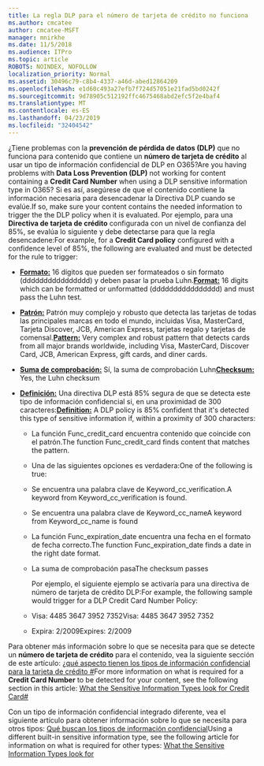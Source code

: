 ```yaml
---
title: La regla DLP para el número de tarjeta de crédito no funciona
ms.author: cmcatee
author: cmcatee-MSFT
manager: mnirkhe
ms.date: 11/5/2018
ms.audience: ITPro
ms.topic: article
ROBOTS: NOINDEX, NOFOLLOW
localization_priority: Normal
ms.assetid: 30496c79-c8b4-4337-a46d-abed12864209
ms.openlocfilehash: e1d60c493a27efb7f724d57051e21fad5bd0242f
ms.sourcegitcommit: 9d78905c512192ffc4675468abd2efc5f2e4baf4
ms.translationtype: MT
ms.contentlocale: es-ES
ms.lasthandoff: 04/23/2019
ms.locfileid: "32404542"
---
```

<span data-ttu-id="35b07-102">¿Tiene problemas con la **prevención de pérdida de datos (DLP)** que no funciona para contenido que contiene un **número de tarjeta de crédito** al usar un tipo de información confidencial de DLP en O365?</span><span class="sxs-lookup"><span data-stu-id="35b07-102">Are you having problems with **Data Loss Prevention (DLP)** not working for content containing a **Credit Card Number** when using a DLP sensitive information type in O365?</span></span> <span data-ttu-id="35b07-103">Si es así, asegúrese de que el contenido contiene la información necesaria para desencadenar la Directiva DLP cuando se evalúe.</span><span class="sxs-lookup"><span data-stu-id="35b07-103">If so, make sure your content contains the needed information to trigger the the DLP policy when it is evaluated.</span></span> <span data-ttu-id="35b07-104">Por ejemplo, para una **Directiva de tarjeta de crédito** configurada con un nivel de confianza del 85%, se evalúa lo siguiente y debe detectarse para que la regla desencadene:</span><span class="sxs-lookup"><span data-stu-id="35b07-104">For example, for a **Credit Card policy** configured with a confidence level of 85%, the following are evaluated and must be detected for the rule to trigger:</span></span> 
  
- <span data-ttu-id="35b07-105">**[Formato:](https://docs.microsoft.com/office365/securitycompliance/what-the-sensitive-information-types-look-for#format-19)** 16 dígitos que pueden ser formateados o sin formato (dddddddddddddddd) y deben pasar la prueba Luhn.</span><span class="sxs-lookup"><span data-stu-id="35b07-105">**[Format:](https://docs.microsoft.com/office365/securitycompliance/what-the-sensitive-information-types-look-for#format-19)** 16 digits which can be formatted or unformatted (dddddddddddddddd) and must pass the Luhn test.</span></span> 
    
- <span data-ttu-id="35b07-106">**[Patrón:](https://docs.microsoft.com/office365/securitycompliance/what-the-sensitive-information-types-look-for#pattern-19)** Patrón muy complejo y robusto que detecta las tarjetas de todas las principales marcas en todo el mundo, incluidas Visa, MasterCard, Tarjeta Discover, JCB, American Express, tarjetas regalo y tarjetas de comensal.</span><span class="sxs-lookup"><span data-stu-id="35b07-106">**[Pattern:](https://docs.microsoft.com/office365/securitycompliance/what-the-sensitive-information-types-look-for#pattern-19)** Very complex and robust pattern that detects cards from all major brands worldwide, including Visa, MasterCard, Discover Card, JCB, American Express, gift cards, and diner cards.</span></span> 
    
- <span data-ttu-id="35b07-107">**[Suma de comprobación:](https://docs.microsoft.com/office365/securitycompliance/what-the-sensitive-information-types-look-for#checksum-19)** Sí, la suma de comprobación Luhn</span><span class="sxs-lookup"><span data-stu-id="35b07-107">**[Checksum:](https://docs.microsoft.com/office365/securitycompliance/what-the-sensitive-information-types-look-for#checksum-19)** Yes, the Luhn checksum</span></span> 
    
- <span data-ttu-id="35b07-108">**[Definición:](https://docs.microsoft.com/office365/securitycompliance/what-the-sensitive-information-types-look-for#definition-19)** Una directiva DLP está 85% segura de que se detecta este tipo de información confidencial si, en una proximidad de 300 caracteres:</span><span class="sxs-lookup"><span data-stu-id="35b07-108">**[Definition:](https://docs.microsoft.com/office365/securitycompliance/what-the-sensitive-information-types-look-for#definition-19)** A DLP policy is 85% confident that it's detected this type of sensitive information if, within a proximity of 300 characters:</span></span> 
    
  - <span data-ttu-id="35b07-109">La función Func_credit_card encuentra contenido que coincide con el patrón.</span><span class="sxs-lookup"><span data-stu-id="35b07-109">The function Func_credit_card finds content that matches the pattern.</span></span>
    
  - <span data-ttu-id="35b07-110">Una de las siguientes opciones es verdadera:</span><span class="sxs-lookup"><span data-stu-id="35b07-110">One of the following is true:</span></span> 
    
  - <span data-ttu-id="35b07-111">Se encuentra una palabra clave de Keyword_cc_verification.</span><span class="sxs-lookup"><span data-stu-id="35b07-111">A keyword from Keyword_cc_verification is found.</span></span>
    
  - <span data-ttu-id="35b07-112">Se encuentra una palabra clave de Keyword_cc_name</span><span class="sxs-lookup"><span data-stu-id="35b07-112">A keyword from Keyword_cc_name is found</span></span>
    
  - <span data-ttu-id="35b07-113">La función Func_expiration_date encuentra una fecha en el formato de fecha correcto.</span><span class="sxs-lookup"><span data-stu-id="35b07-113">The function Func_expiration_date finds a date in the right date format.</span></span>
    
  - <span data-ttu-id="35b07-114">La suma de comprobación pasa</span><span class="sxs-lookup"><span data-stu-id="35b07-114">The checksum passes</span></span>
    
    <span data-ttu-id="35b07-115">Por ejemplo, el siguiente ejemplo se activaría para una directiva de número de tarjeta de crédito DLP:</span><span class="sxs-lookup"><span data-stu-id="35b07-115">For example, the following sample would trigger for a DLP Credit Card Number Policy:</span></span>
    
  - <span data-ttu-id="35b07-116">Visa: 4485 3647 3952 7352</span><span class="sxs-lookup"><span data-stu-id="35b07-116">Visa: 4485 3647 3952 7352</span></span> 
    
  - <span data-ttu-id="35b07-117">Expira: 2/2009</span><span class="sxs-lookup"><span data-stu-id="35b07-117">Expires: 2/2009</span></span>
    
<span data-ttu-id="35b07-118">Para obtener más información sobre lo que se necesita para que se detecte un **número de tarjeta de crédito** para el contenido, vea la siguiente sección de este artículo: [¿qué aspecto tienen los tipos de información confidencial para la tarjeta de crédito #](https://docs.microsoft.com/office365/securitycompliance/what-the-sensitive-information-types-look-for#credit-card-number)</span><span class="sxs-lookup"><span data-stu-id="35b07-118">For more information on what is required for a **Credit Card Number** to be detected for your content, see the following section in this article: [What the Sensitive Information Types look for Credit Card#](https://docs.microsoft.com/office365/securitycompliance/what-the-sensitive-information-types-look-for#credit-card-number)</span></span>
  
<span data-ttu-id="35b07-119">Con un tipo de información confidencial integrado diferente, vea el siguiente artículo para obtener información sobre lo que se necesita para otros tipos: [Qué buscan los tipos de información confidencial](https://docs.microsoft.com/office365/securitycompliance/what-the-sensitive-information-types-look-for)</span><span class="sxs-lookup"><span data-stu-id="35b07-119">Using a different built-in sensitive information type, see the following article for information on what is required for other types: [What the Sensitive Information Types look for](https://docs.microsoft.com/office365/securitycompliance/what-the-sensitive-information-types-look-for)</span></span>
  

